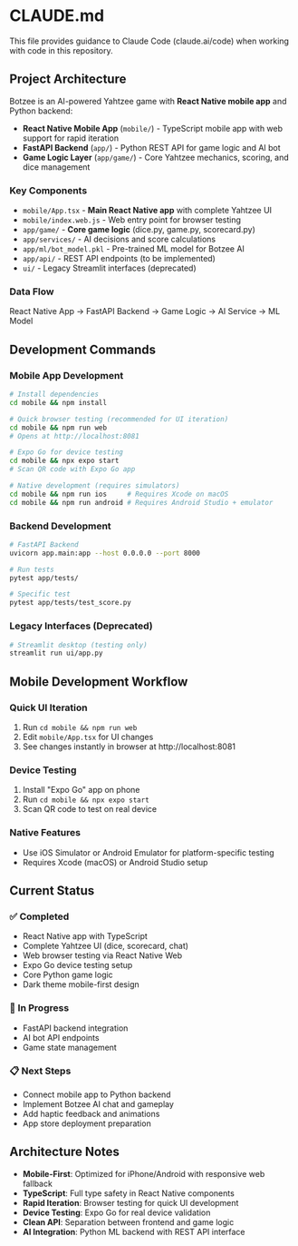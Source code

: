 # CLAUDE.md

This file provides guidance to Claude Code (claude.ai/code) when working with code in this repository.

## Project Architecture

Botzee is an AI-powered Yahtzee game with **React Native mobile app** and Python backend:

- **React Native Mobile App** (`mobile/`) - TypeScript mobile app with web support for rapid iteration
- **FastAPI Backend** (`app/`) - Python REST API for game logic and AI bot
- **Game Logic Layer** (`app/game/`) - Core Yahtzee mechanics, scoring, and dice management

### Key Components

- `mobile/App.tsx` - **Main React Native app** with complete Yahtzee UI
- `mobile/index.web.js` - Web entry point for browser testing
- `app/game/` - **Core game logic** (dice.py, game.py, scorecard.py)
- `app/services/` - AI decisions and score calculations
- `app/ml/bot_model.pkl` - Pre-trained ML model for Botzee AI
- `app/api/` - REST API endpoints (to be implemented)
- `ui/` - Legacy Streamlit interfaces (deprecated)

### Data Flow
React Native App → FastAPI Backend → Game Logic → AI Service → ML Model

## Development Commands

### Mobile App Development

```bash
# Install dependencies
cd mobile && npm install

# Quick browser testing (recommended for UI iteration)
cd mobile && npm run web
# Opens at http://localhost:8081

# Expo Go for device testing
cd mobile && npx expo start
# Scan QR code with Expo Go app

# Native development (requires simulators)
cd mobile && npm run ios     # Requires Xcode on macOS
cd mobile && npm run android # Requires Android Studio + emulator
```

### Backend Development

```bash
# FastAPI Backend
uvicorn app.main:app --host 0.0.0.0 --port 8000

# Run tests
pytest app/tests/

# Specific test
pytest app/tests/test_score.py
```

### Legacy Interfaces (Deprecated)

```bash
# Streamlit desktop (testing only)
streamlit run ui/app.py
```

## Mobile Development Workflow

### **Quick UI Iteration**
1. Run `cd mobile && npm run web`
2. Edit `mobile/App.tsx` for UI changes
3. See changes instantly in browser at http://localhost:8081

### **Device Testing**
1. Install "Expo Go" app on phone
2. Run `cd mobile && npx expo start`
3. Scan QR code to test on real device

### **Native Features**
- Use iOS Simulator or Android Emulator for platform-specific testing
- Requires Xcode (macOS) or Android Studio setup

## Current Status

### **✅ Completed**
- React Native app with TypeScript
- Complete Yahtzee UI (dice, scorecard, chat)
- Web browser testing via React Native Web
- Expo Go device testing setup
- Core Python game logic
- Dark theme mobile-first design

### **🔄 In Progress**
- FastAPI backend integration
- AI bot API endpoints
- Game state management

### **📋 Next Steps**
- Connect mobile app to Python backend
- Implement Botzee AI chat and gameplay
- Add haptic feedback and animations
- App store deployment preparation

## Architecture Notes

- **Mobile-First**: Optimized for iPhone/Android with responsive web fallback
- **TypeScript**: Full type safety in React Native components
- **Rapid Iteration**: Browser testing for quick UI development
- **Device Testing**: Expo Go for real device validation
- **Clean API**: Separation between frontend and game logic
- **AI Integration**: Python ML backend with REST API interface